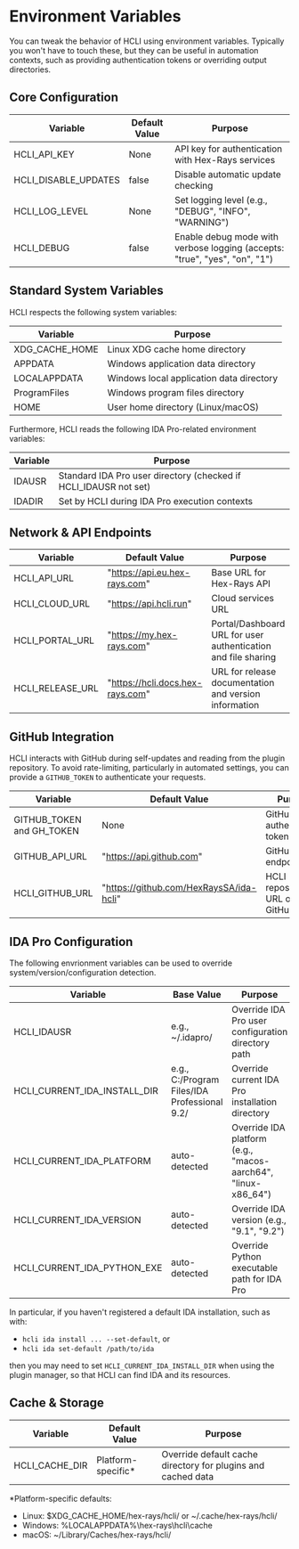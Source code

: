 # Environment Variables

You can tweak the behavior of HCLI using environment variables.
Typically you won't have to touch these, but they can be useful in automation contexts, such as providing authentication tokens or overriding output directories.


## Core Configuration

| Variable             | Default Value | Purpose                                                                    |
|----------------------|---------------|----------------------------------------------------------------------------|
| HCLI_API_KEY         | None          | API key for authentication with Hex-Rays services                          |
| HCLI_DISABLE_UPDATES | false         | Disable automatic update checking                                          |
| HCLI_LOG_LEVEL       | None          | Set logging level (e.g., "DEBUG", "INFO", "WARNING")                       |
| HCLI_DEBUG           | false         | Enable debug mode with verbose logging (accepts: "true", "yes", "on", "1") |


## Standard System Variables

HCLI respects the following system variables:

| Variable       | Purpose                                                          |
|----------------|------------------------------------------------------------------|
| XDG_CACHE_HOME | Linux XDG cache home directory                                   |
| APPDATA        | Windows application data directory                               |
| LOCALAPPDATA   | Windows local application data directory                         |
| ProgramFiles   | Windows program files directory                                  |
| HOME           | User home directory (Linux/macOS)                                |

Furthermore, HCLI reads the following IDA Pro-related environment variables:

| Variable       | Purpose                                                          |
|----------------|------------------------------------------------------------------|
| IDAUSR         | Standard IDA Pro user directory (checked if HCLI_IDAUSR not set) |
| IDADIR         | Set by HCLI during IDA Pro execution contexts                    |

## Network & API Endpoints

| Variable         | Default Value                    | Purpose                                                       |
|------------------|----------------------------------|---------------------------------------------------------------|
| HCLI_API_URL     | "https://api.eu.hex-rays.com"    | Base URL for Hex-Rays API                                     |
| HCLI_CLOUD_URL   | "https://api.hcli.run"           | Cloud services URL                                            |
| HCLI_PORTAL_URL  | "https://my.hex-rays.com"        | Portal/Dashboard URL for user authentication and file sharing |
| HCLI_RELEASE_URL | "https://hcli.docs.hex-rays.com" | URL for release documentation and version information         |

## GitHub Integration

HCLI interacts with GitHub during self-updates and reading from the plugin repository.
To avoid rate-limiting, particularly in automated settings, you can provide a `GITHUB_TOKEN` to authenticate your requests.

| Variable                     | Default Value                           | Purpose                                                       |
|------------------------------|-----------------------------------------|---------------------------------------------------------------|
| GITHUB_TOKEN and GH_TOKEN    | None                                    | GitHub API authentication token                               |
| GITHUB_API_URL               | "https://api.github.com"                | GitHub API endpoint                                           |
| HCLI_GITHUB_URL              | "https://github.com/HexRaysSA/ida-hcli" | HCLI repository URL on GitHub                                 |


## IDA Pro Configuration

The following envrionment variables can be used to override system/version/configuration detection.

| Variable                     | Base Value                                   | Purpose                                                       |
|------------------------------|----------------------------------------------|---------------------------------------------------------------|
| HCLI_IDAUSR                  | e.g., ~/.idapro/                             | Override IDA Pro user configuration directory path            |
| HCLI_CURRENT_IDA_INSTALL_DIR | e.g., C:/Program Files/IDA Professional 9.2/ | Override current IDA Pro installation directory               |
| HCLI_CURRENT_IDA_PLATFORM    | auto-detected                                | Override IDA platform (e.g., "macos-aarch64", "linux-x86_64") |
| HCLI_CURRENT_IDA_VERSION     | auto-detected                                | Override IDA version (e.g., "9.1", "9.2")                     |
| HCLI_CURRENT_IDA_PYTHON_EXE  | auto-detected                                | Override Python executable path for IDA Pro                   |

In particular, if you haven't registered a default IDA installation, such as with:
- `hcli ida install ... --set-default`, or
- `hcli ida set-default /path/to/ida`

then you may need to set `HCLI_CURRENT_IDA_INSTALL_DIR` when using the plugin manager, so that HCLI can find IDA and its resources.


## Cache & Storage

| Variable       | Default Value      | Purpose                                                      |
|----------------|--------------------|--------------------------------------------------------------|
| HCLI_CACHE_DIR | Platform-specific* | Override default cache directory for plugins and cached data |

*Platform-specific defaults:
- Linux: $XDG_CACHE_HOME/hex-rays/hcli/ or ~/.cache/hex-rays/hcli/
- Windows: %LOCALAPPDATA%\hex-rays\hcli\cache
- macOS: ~/Library/Caches/hex-rays/hcli/
